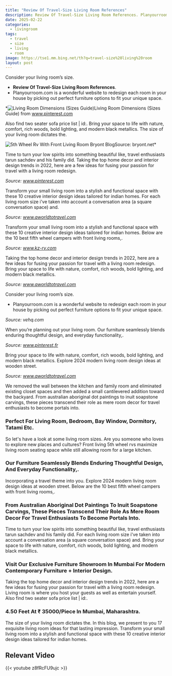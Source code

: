 ```yaml
---
title: "Review Of Travel-Size Living Room References"
description: Review Of Travel-Size Living Room References. Planyourroom.com is a wonderful website to redesign each room in your house by picking out perfect furniture optio...
date: 2025-02-22
categories:
  - livingroom
tags:
  - travel
  - size
  - living
  - room
image: https://tse1.mm.bing.net/th?q=travel-size%20living%20room
layout: post
---
```


Consider your living room’s size.

- **Review Of Travel-Size Living Room References**.
- Planyourroom.com is a wonderful website to redesign each room in your house by picking out perfect furniture options to fit your unique space.

*![Living Room Dimensions (Sizes Guide)](https://i.pinimg.com/originals/57/b3/ad/57b3ad7df241ed552e284708aa25bb52.jpg)Living Room Dimensions (Sizes Guide) from www.pinterest.com

Also find two seater sofa price list | id:. Bring your space to life with nature, comfort, rich woods, bold lighting, and modern black metallics. The size of your living room dictates the.

![5th Wheel Rv With Front Living Room Bryont Blog](https://i2.wp.com/www.travelswithted.com/wp-content/uploads/2022/01/Heartland-2022-MS-370FLMB-Interior-1.jpg)Source: bryont.net*

Time to turn your low spirits into something beautiful like, travel enthusiasts tarun sachdev and his family did. Taking the top home decor and interior design trends in 2022, here are a few ideas for fusing your passion for travel with a living room redesign.

*Source: www.pinterest.com*

Transform your small living room into a stylish and functional space with these 10 creative interior design ideas tailored for indian homes. For each living room size i've taken into account a conversation area (a square conversation space) and.

*Source: www.aworldtotravel.com*

Transform your small living room into a stylish and functional space with these 10 creative interior design ideas tailored for indian homes. Below are the 10 best fifth wheel campers with front living rooms,.

*Source: www.kz-rv.com*

Taking the top home decor and interior design trends in 2022, here are a few ideas for fusing your passion for travel with a living room redesign. Bring your space to life with nature, comfort, rich woods, bold lighting, and modern black metallics.

*Source: www.aworldtotravel.com*

Consider your living room’s size.

- Planyourroom.com is a wonderful website to redesign each room in your house by picking out perfect furniture options to fit your unique space.

*Source: vehq.com*

When you’re planning out your living room. Our furniture seamlessly blends enduring thoughtful design, and everyday functionality,.

*Source: www.pinterest.fr*

Bring your space to life with nature, comfort, rich woods, bold lighting, and modern black metallics. Explore 2024 modern living room design ideas at wooden street.

*Source: www.aworldtotravel.com*

We removed the wall between the kitchen and family room and eliminated existing closet spaces and then added a small cantilevered addition toward the backyard. From australian aboriginal dot paintings to inuit soapstone carvings, these pieces transcend their role as mere room decor for travel enthusiasts to become portals into.

### Perfect For Living Room, Bedroom, Bay Window, Dormitory, Tatami Etc.

So let's have a look at some living room sizes. Are you someone who loves to explore new places and cultures? Front living 5th wheel rvs maximize living room seating space while still allowing room for a large kitchen.

### Our Furniture Seamlessly Blends Enduring Thoughtful Design, And Everyday Functionality,.

Incorporating a travel theme into you. Explore 2024 modern living room design ideas at wooden street. Below are the 10 best fifth wheel campers with front living rooms,.

### From Australian Aboriginal Dot Paintings To Inuit Soapstone Carvings, These Pieces Transcend Their Role As Mere Room Decor For Travel Enthusiasts To Become Portals Into.

Time to turn your low spirits into something beautiful like, travel enthusiasts tarun sachdev and his family did. For each living room size i've taken into account a conversation area (a square conversation space) and. Bring your space to life with nature, comfort, rich woods, bold lighting, and modern black metallics.

### Visit Our Exclusive Furniture Showroom In Mumbai For Modern Contemporary Furniture + Interior Design.

Taking the top home decor and interior design trends in 2022, here are a few ideas for fusing your passion for travel with a living room redesign. Living room is where you host your guests as well as entertain yourself. Also find two seater sofa price list | id:.

### 4.50 Feet At ₹ 35000/Piece In Mumbai, Maharashtra.

The size of your living room dictates the. In this blog, we present to you 17 exquisite living room ideas for that lasting impression. Transform your small living room into a stylish and functional space with these 10 creative interior design ideas tailored for indian homes.

## Relevant Video

{{< youtube z8fRcFU9ujc >}}

